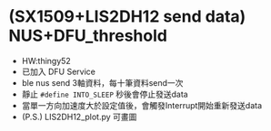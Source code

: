 # (SX1509+LIS2DH12 send data) NUS+DFU_threshold

- HW:thingy52
- 已加入 DFU Service
- ble nus send 3軸資料，每十筆資料send一次
- 靜止 `#define INTO_SLEEP` 秒後會停止發送data
- 當單一方向加速度大於設定值後，會觸發Interrupt開始重新發送data
- (P.S.) LIS2DH12_plot.py 可畫圖
